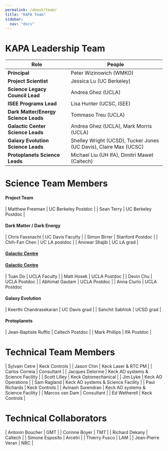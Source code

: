 ```yaml
---
permalink: /about/team/
title: "KAPA Team"
sidebar:
  nav: "docs"
---
```


# KAPA Leadership Team

| Role | People |
|----------- | ------------------ |
| **Principal** | Peter Wizinowich (WMKO) | 
| **Project Scientist** | Jessica Lu (UC Berkeley) |
| **Science Legacy Council Lead** | Andrea Ghez (UCLA) |
| **ISEE Programs Lead** | Lisa Hunter (UCSC, ISEE)  |
| **Dark Matter/Energy Science Leads** | Tommaso Treu (UCLA)  |
| **Galactic Center Science Leads** | Andrea Ghez (UCLA), Mark Morris (UCLA) |
| **Galaxy Evolution Science Leads** | Shelley Wright (UCSD), Tucker Jones (UC Davis), Claire Max (UCSC) |
| **Protoplanets Science Leads** | Michael Liu (UH IfA), Dimitri Mawet (Caltech) |

# Science Team Members

#### Project Team

| Matthew Freeman | UC Berkeley Postdoc |
| Sean Terry | UC Berkeley Postdoc |
<!-- | Emily Ramey | UC Berkeley grad |
| Blake Drechsler | UC Berkeley post-bacc | -->

#### Dark Matter / Dark Energy

| Chris Fassnacht | UC Davis Faculty |
| Simon Birrer | Stanford Postdoc |
| Chih-Fan Chen | UC LA postdoc |
| Anowar Shajib | UC LA grad |

#### <a href="https://galacticcenter.astro.ucla.edu/members.html">Galactic Centre</a>

#### [Galactic Centre](https://galacticcenter.astro.ucla.edu/members.html)

| Tuan Do | UCLA Faculty |
| Matt Hosek | UCLA Postdoc |
| Devin Chu | UCLA Postdoc |
| Abhimat Gautam | UCLA Postdoc |
| Anna Ciurlo | UCLA Postdoc

#### Galaxy Evolution

| Keerthi Chandrasekaran | UC Davis grad |
| Sanchit Sabhlok | UCSD grad |

#### Protoplanets

| Jean-Baptiste Ruffio | Caltech Postdoc |
| Mark Phillips | IfA Postdoc |



# Technical Team Members

| Sylvain Cetre | Keck Controls |
| Jason Chin | Keck Laser & RTC PM |
| Carlos Correia | Consultant |
| Jacques Delorme | Keck AO systems & Science Facility |
| Scott Lilley | Keck Optomechanical |
| Jim Lyke | Keck AO Operations |
| Sam Ragland | Keck AO systems & Science Facility |
| Paul Richards | Keck Controls |
| Avinash Surendran | Keck AO systems & Science Facility |
| Marcos van Dam | Consultant |
| Ed Wetherell | Keck Controls |


# Technical Collaborators

| Antonin Boucher | GMT |
| Corinne Boyer | TMT |
| Richard Dekany | Caltech |
| Simone Esposito | Arcetri |
| Thierry Fusco | LAM |
| Jean-Pierre Veran | NRC |


<!-- 
To add
Nils Rundquist 
-->

